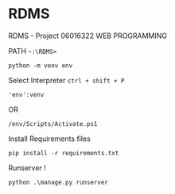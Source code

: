 # RDMS
RDMS - Project 06016322 WEB PROGRAMMING

PATH `~:\RDMS>`
```
python -m venv env
```

Select Interpreter ``ctrl + shift + P``

```
'env':venv
```

OR

```
/env/Scripts/Activate.ps1
```

Install Requirements files
```
pip install -r requirements.txt
```

Runserver !
```
python .\manage.py runserver
```
